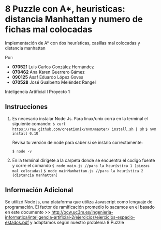 # 8 Puzzle con A*, heuristicas: distancia Manhattan y numero de fichas mal colocadas

Implementación de A* con dos heurísticas, casillas mal colocadas y distancia manhattan

Por:


* **070521** Luis Carlos González Hernández
* **070462** Ana Karen Guerrero Gámez
* **090125** Asaf Eduardo López Govea
* **070528** José Gualberto Meléndez Rangel


Inteligencia Artificial I
Proyecto 1

## Instrucciones

1. Es necesario instalar Node Js.
	Para linux/unix corra en la terminal el siguiente comando:
	`$ curl https://raw.github.com/creationix/nvm/master/ install.sh | sh`
	`$ nvm install 0.10`


	Revisa tu versión de node para saber si se instaló correctamente:


	`$ node -v`

2. En la terminal dirigete a la carpeta donde se encuentra el codigo fuente y corre el comando
	`$ node main.js //para la heurística 1 (piezas mal colocadas)`
	`$ node mainManhattan.js //para la heurística 2 (distancia manhattan)`

## Información Adicional
Se utilizó Node js, una plataforma que utiliza Javascript como lenguaje de programación.
El factor de ramificación promedio lo sacamos en el basado en este documento >> http://ocw.uc3m.es/ingenieria-informatica/inteligencia-artificial-2/ejercicios/ejercicios-espacio-estados.pdf y adaptamos según nuestro problema 8 Puzzle